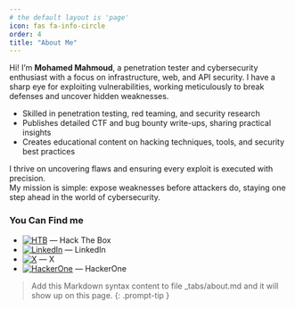 ```yaml
---
# the default layout is 'page'
icon: fas fa-info-circle
order: 4
title: "About Me"
---
```

Hi! I’m **Mohamed Mahmoud**, a penetration tester and cybersecurity enthusiast with a focus on infrastructure, web, and API security. I have a sharp eye for exploiting vulnerabilities, working meticulously to break defenses and uncover hidden weaknesses.
- Skilled in penetration testing, red teaming, and security research
- Publishes detailed CTF and bug bounty write-ups, sharing practical insights
- Creates educational content on hacking techniques, tools, and security best practices

I thrive on uncovering flaws and ensuring every exploit is executed with precision.<br>
My mission is simple: expose weaknesses before attackers do, staying one step ahead in the world of cybersecurity.

### You Can Find me
- [![HTB](https://img.shields.io/badge/HTB-111927?style=flat&logo=hackthebox&logoColor=9fef00)](https://app.hackthebox.com/profile/748090) — Hack The Box  
- [![LinkedIn](https://img.shields.io/badge/-LinkedIn-0A66C2?style=flat&logo=linkedin&logoColor=white)](https://www.linkedin.com/in/mohamed1mahmoud/) — LinkedIn  
- [![X](https://img.shields.io/badge/-X-1DA1F2?style=flat&logo=twitter&logoColor=white)](https://x.com/mrci0x1) — X   
- [![HackerOne](https://img.shields.io/badge/-HackerOne-0A0A0A?style=flat&logo=hackerone&logoColor=white)](https://hackerone.com/mrci0x1) — HackerOne

> Add this Markdown syntax content to file _tabs/about.md and it will show up on this page.
{: .prompt-tip }  